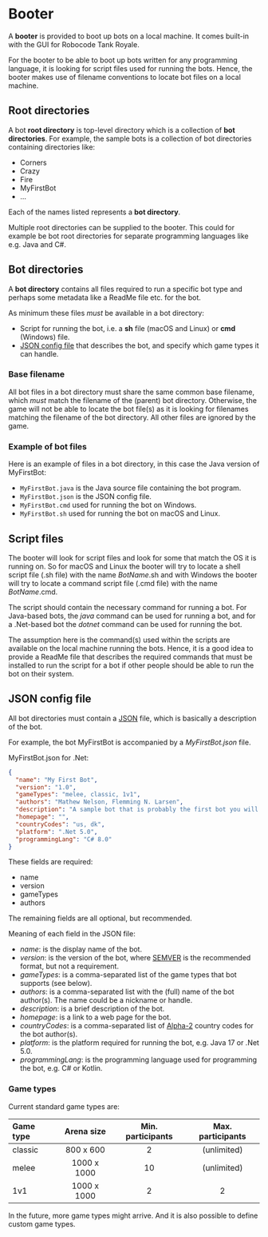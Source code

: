 # Booter

A **booter** is provided to boot up bots on a local machine. It comes built-in with the GUI for Robocode Tank Royale.

For the booter to be able to boot up bots written for any programming language, it is looking for script files used for
running the bots. Hence, the booter makes use of filename conventions to locate bot files on a local machine.

## Root directories

A bot **root directory** is top-level directory which is a collection of **bot directories**. For example, the sample
bots is a collection of bot directories containing directories like:

- Corners
- Crazy
- Fire
- MyFirstBot
- ...

Each of the names listed represents a **bot directory**.

Multiple root directories can be supplied to the booter. This could for example be bot root directories for separate
programming languages like e.g. Java and C#.

## Bot directories

A **bot directory** contains all files required to run a specific bot type and perhaps some metadata like a ReadMe file
etc. for the bot.

As minimum these files _must_ be available in a bot directory:

- Script for running the bot, i.e. a **sh** file (macOS and Linux) or **cmd** (Windows) file.
- [JSON config file](#json-config-file) that describes the bot, and specify which game types it can handle.

### Base filename

All bot files in a bot directory must share the same common base filename, which _must_ match the filename of the
(parent) bot directory. Otherwise, the game will not be able to locate the bot file(s) as it is looking for filenames
matching the filename of the bot directory. All other files are ignored by the game.

### Example of bot files

Here is an example of files in a bot directory, in this case the Java version of MyFirstBot:

* `MyFirstBot.java` is the Java source file containing the bot program.
* `MyFirstBot.json` is the JSON config file.
* `MyFirstBot.cmd` used for running the bot on Windows.
* `MyFirstBot.sh` used for running the bot on macOS and Linux.

## Script files

The booter will look for script files and look for some that match the OS it is running on. So for macOS and Linux the
booter will try to locate a shell script file (.sh file) with the name _BotName_.sh and with Windows the booter will try
to locate a command script file (.cmd file) with the name _BotName_.cmd.

The script should contain the necessary command for running a bot. For Java-based bots, the *java* command can be used
for running a bot, and for a .Net-based bot the *dotnet* command can be used for running the bot.

The assumption here is the command(s) used within the scripts are available on the local machine running the bots.
Hence, it is a good idea to provide a ReadMe file that describes the required commands that must be installed to run the
script for a bot if other people should be able to run the bot on their system.

## JSON config file

All bot directories must contain a [JSON](https://fileinfo.com/extension/json) file, which is basically a description of
the bot.

For example, the bot MyFirstBot is accompanied by a _MyFirstBot.json_ file.

MyFirstBot.json for .Net:

```json
{
  "name": "My First Bot",
  "version": "1.0",
  "gameTypes": "melee, classic, 1v1",
  "authors": "Mathew Nelson, Flemming N. Larsen",
  "description": "A sample bot that is probably the first bot you will learn about.",
  "homepage": "",
  "countryCodes": "us, dk",
  "platform": ".Net 5.0",
  "programmingLang": "C# 8.0"
}
```

These fields are required:

* name
* version
* gameTypes
* authors

The remaining fields are all optional, but recommended.

Meaning of each field in the JSON file:
* *name*: is the display name of the bot.
* *version*: is the version of the bot, where [SEMVER](https://semver.org/) is the recommended format, but not a
  requirement.
* *gameTypes*: is a comma-separated list of the game types that bot supports (see below).
* *authors*: is a comma-separated list with the (full) name of the bot author(s). The name could be a nickname or
  handle. 
* *description*: is a brief description of the bot.
* *homepage*: is a link to a web page for the bot.
* *countryCodes*: is a comma-separated list of [Alpha-2](https://www.iban.com/country-codes) country codes for the bot
  author(s).
* *platform*: is the platform required for running the bot, e.g. Java 17 or .Net 5.0.
* *programmingLang*: is the programming language used for programming the bot, e.g. C# or Kotlin.

### Game types

Current standard game types are:

| Game type | Arena size  | Min. participants | Max. participants |
|:----------|:-----------:|:-----------------:|:-----------------:|
| classic   |  800 x 600  |         2         |    (unlimited)    |
| melee     | 1000 x 1000 |        10         |    (unlimited)    |
| 1v1       | 1000 x 1000 |         2         |         2         |

In the future, more game types might arrive. And it is also possible to define custom game types.